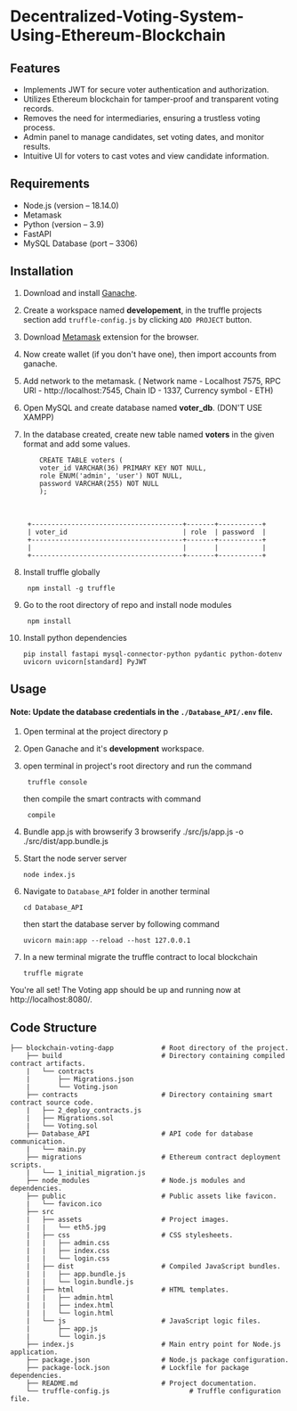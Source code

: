 # Decentralized-Voting-System-Using-Ethereum-Blockchain

## Features

- Implements JWT for secure voter authentication and authorization.
- Utilizes Ethereum blockchain for tamper-proof and transparent voting records.
- Removes the need for intermediaries, ensuring a trustless voting process.
- Admin panel to manage candidates, set voting dates, and monitor results.
- Intuitive UI for voters to cast votes and view candidate information.

## Requirements

- Node.js (version – 18.14.0)
- Metamask
- Python (version – 3.9)
- FastAPI
- MySQL Database (port – 3306)

## Installation

1.  Download and install [Ganache](https://trufflesuite.com/ganache/).

2.  Create a workspace named <b>developement</b>, in the truffle projects section add `truffle-config.js` by clicking `ADD PROJECT` button.

3.  Download [Metamask](https://metamask.io/download/) extension for the browser.

4.  Now create wallet (if you don't have one), then import accounts from ganache.

5.  Add network to the metamask. ( Network name - Localhost 7575, RPC URl - http://localhost:7545, Chain ID - 1337, Currency symbol - ETH)

6.  Open MySQL and create database named <b>voter_db</b>. (DON'T USE XAMPP)

7.  In the database created, create new table named <b>voters</b> in the given format and add some values.

            CREATE TABLE voters (
            voter_id VARCHAR(36) PRIMARY KEY NOT NULL,
            role ENUM('admin', 'user') NOT NULL,
            password VARCHAR(255) NOT NULL
            );

    <br>

         +--------------------------------------+-------+-----------+
         | voter_id                             | role  | password  |
         +--------------------------------------+-------+-----------+
         |                                      |       |           |
         +--------------------------------------+-------+-----------+

8. Install truffle globally

        npm install -g truffle

9. Go to the root directory of repo and install node modules

        npm install

10. Install python dependencies

        pip install fastapi mysql-connector-python pydantic python-dotenv uvicorn uvicorn[standard] PyJWT

## Usage

#### Note: Update the database credentials in the `./Database_API/.env` file.

1.  Open terminal at the project directory
p
2.  Open Ganache and it's <b>development</b> workspace.

3.  open terminal in project's root directory and run the command

         truffle console

    then compile the smart contracts with command

         compile

4.  Bundle app.js with browserify
3
        browserify ./src/js/app.js -o ./src/dist/app.bundle.js

5.  Start the node server server

        node index.js

6.  Navigate to `Database_API` folder in another terminal

        cd Database_API

    then start the database server by following command

        uvicorn main:app --reload --host 127.0.0.1

7.  In a new terminal migrate the truffle contract to local blockchain

        truffle migrate

You're all set! The Voting app should be up and running now at http://localhost:8080/.<br>

## Code Structure

    ├── blockchain-voting-dapp            # Root directory of the project.
        ├── build                         # Directory containing compiled contract artifacts.
        |   └── contracts
        |       ├── Migrations.json
        |       └── Voting.json
        ├── contracts                     # Directory containing smart contract source code.
        |   ├── 2_deploy_contracts.js
        |   ├── Migrations.sol
        |   └── Voting.sol
        ├── Database_API                  # API code for database communication.
        |   └── main.py
        ├── migrations                    # Ethereum contract deployment scripts.
        |   └── 1_initial_migration.js
        ├── node_modules                  # Node.js modules and dependencies.
        ├── public                        # Public assets like favicon.
        |   └── favicon.ico
        ├── src
        |   ├── assets                    # Project images.
        |   |   └── eth5.jpg
        |   ├── css                       # CSS stylesheets.
        |   |   ├── admin.css
        |   |   ├── index.css
        |   |   └── login.css
        |   ├── dist                      # Compiled JavaScript bundles.
        |   |   ├── app.bundle.js
        |   |   └── login.bundle.js
        |   ├── html                      # HTML templates.
        |   |   ├── admin.html
        |   |   ├── index.html
        |   |   └── login.html
        |   └── js                        # JavaScript logic files.
        |       ├── app.js
        |       └── login.js
        ├── index.js                      # Main entry point for Node.js application.
        ├── package.json                  # Node.js package configuration.
        ├── package-lock.json             # Lockfile for package dependencies.
        ├── README.md                     # Project documentation.
        └── truffle-config.js                    # Truffle configuration file.

 
 
